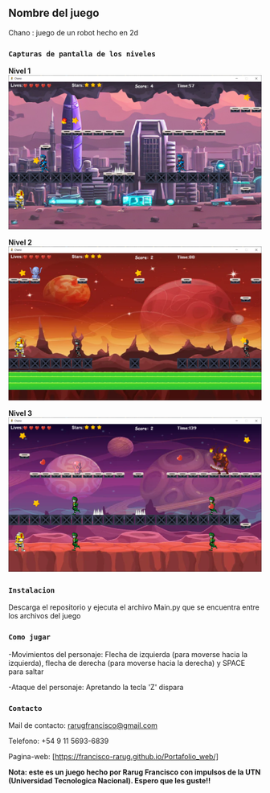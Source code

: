 ## Nombre del juego

Chano : juego de un robot hecho en 2d

### `Capturas de pantalla de los niveles`

**Nivel 1**
![1-Nivel](image-1.png)

**Nivel 2**
![2-Nivel](image-2.png)

**Nivel 3**
![3-Nivel](image-3.png)

### `Instalacion`

Descarga el repositorio y ejecuta el archivo Main.py que se encuentra entre los archivos del juego

### `Como jugar`

-Movimientos del personaje: Flecha de izquierda (para moverse hacia la izquierda), flecha de derecha (para moverse hacia la derecha) y SPACE para saltar

-Ataque del personaje: Apretando la tecla 'Z' dispara


### `Contacto`

Mail de contacto: rarugfrancisco@gmail.com

Telefono: +54 9 11 5693-6839

Pagina-web: [https://francisco-rarug.github.io/Portafolio_web/]


**Nota: este es un juego hecho por Rarug Francisco con impulsos de la UTN (Universidad Tecnologica Nacional). Espero que les guste!!**
